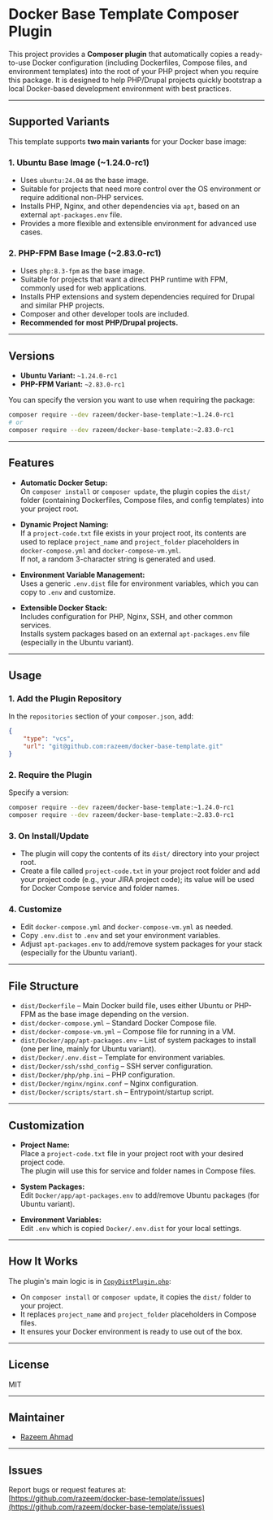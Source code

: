 # Docker Base Template Composer Plugin

This project provides a **Composer plugin** that automatically copies a ready-to-use Docker configuration (including Dockerfiles, Compose files, and environment templates) into the root of your PHP project when you require this package. It is designed to help PHP/Drupal projects quickly bootstrap a local Docker-based development environment with best practices.

---

## Supported Variants

This template supports **two main variants** for your Docker base image:

### 1. Ubuntu Base Image (~1.24.0-rc1)

- Uses `ubuntu:24.04` as the base image.
- Suitable for projects that need more control over the OS environment or require additional non-PHP services.
- Installs PHP, Nginx, and other dependencies via `apt`, based on an external `apt-packages.env` file.
- Provides a more flexible and extensible environment for advanced use cases.

### 2. PHP-FPM Base Image (~2.83.0-rc1)

- Uses `php:8.3-fpm` as the base image.
- Suitable for projects that want a direct PHP runtime with FPM, commonly used for web applications.
- Installs PHP extensions and system dependencies required for Drupal and similar PHP projects.
- Composer and other developer tools are included.
- **Recommended for most PHP/Drupal projects.**

---

## Versions

- **Ubuntu Variant:** `~1.24.0-rc1`
- **PHP-FPM Variant:** `~2.83.0-rc1`

You can specify the version you want to use when requiring the package:

```sh
composer require --dev razeem/docker-base-template:~1.24.0-rc1
# or
composer require --dev razeem/docker-base-template:~2.83.0-rc1
```

---

## Features

- **Automatic Docker Setup:**  
  On `composer install` or `composer update`, the plugin copies the `dist/` folder (containing Dockerfiles, Compose files, and config templates) into your project root.

- **Dynamic Project Naming:**  
  If a `project-code.txt` file exists in your project root, its contents are used to replace `project_name` and `project_folder` placeholders in `docker-compose.yml` and `docker-compose-vm.yml`.  
  If not, a random 3-character string is generated and used.

- **Environment Variable Management:**  
  Uses a generic `.env.dist` file for environment variables, which you can copy to `.env` and customize.

- **Extensible Docker Stack:**  
  Includes configuration for PHP, Nginx, SSH, and other common services.  
  Installs system packages based on an external `apt-packages.env` file (especially in the Ubuntu variant).

---

## Usage

### 1. Add the Plugin Repository

In the `repositories` section of your `composer.json`, add:

```json
{
    "type": "vcs",
    "url": "git@github.com:razeem/docker-base-template.git"
}
```

### 2. Require the Plugin

Specify a version:
```sh
composer require --dev razeem/docker-base-template:~1.24.0-rc1
composer require --dev razeem/docker-base-template:~2.83.0-rc1
```

### 3. On Install/Update

- The plugin will copy the contents of its `dist/` directory into your project root.
- Create a file called `project-code.txt` in your project root folder and add your project code (e.g., your JIRA project code); its value will be used for Docker Compose service and folder names.

### 4. Customize

- Edit `docker-compose.yml` and `docker-compose-vm.yml` as needed.
- Copy `.env.dist` to `.env` and set your environment variables.
- Adjust `apt-packages.env` to add/remove system packages for your stack (especially for the Ubuntu variant).

---

## File Structure

- `dist/Dockerfile` – Main Docker build file, uses either Ubuntu or PHP-FPM as the base image depending on the version.
- `dist/docker-compose.yml` – Standard Docker Compose file.
- `dist/docker-compose-vm.yml` – Compose file for running in a VM.
- `dist/Docker/app/apt-packages.env` – List of system packages to install (one per line, mainly for Ubuntu variant).
- `dist/Docker/.env.dist` – Template for environment variables.
- `dist/Docker/ssh/sshd_config` – SSH server configuration.
- `dist/Docker/php/php.ini` – PHP configuration.
- `dist/Docker/nginx/nginx.conf` – Nginx configuration.
- `dist/Docker/scripts/start.sh` – Entrypoint/startup script.

---

## Customization

- **Project Name:**  
  Place a `project-code.txt` file in your project root with your desired project code.  
  The plugin will use this for service and folder names in Compose files.

- **System Packages:**  
  Edit `Docker/app/apt-packages.env` to add/remove Ubuntu packages (for Ubuntu variant).

- **Environment Variables:**  
  Edit `.env` which is copied `Docker/.env.dist` for your local settings.

---

## How It Works

The plugin's main logic is in [`CopyDistPlugin.php`](src/Composer/CopyDistPlugin.php):

- On `composer install` or `composer update`, it copies the `dist/` folder to your project.
- It replaces `project_name` and `project_folder` placeholders in Compose files.
- It ensures your Docker environment is ready to use out of the box.

---

## License

MIT

---

## Maintainer

- [Razeem Ahmad](https://www.drupal.org/u/razeem)

---

## Issues

Report bugs or request features at:  
[https://github.com/razeem/docker-base-template/issues](https://github.com/razeem/docker-base-template/issues)
